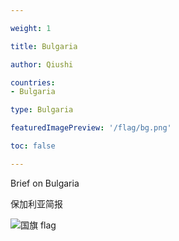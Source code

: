 ```yaml
---

weight: 1

title: Bulgaria

author: Qiushi 

countries: 
- Bulgaria

type: Bulgaria

featuredImagePreview: '/flag/bg.png'

toc: false 

---
```


Brief on Bulgaria

保加利亚简报 

<!--more-->

![国旗 flag](/flag/bg.png)